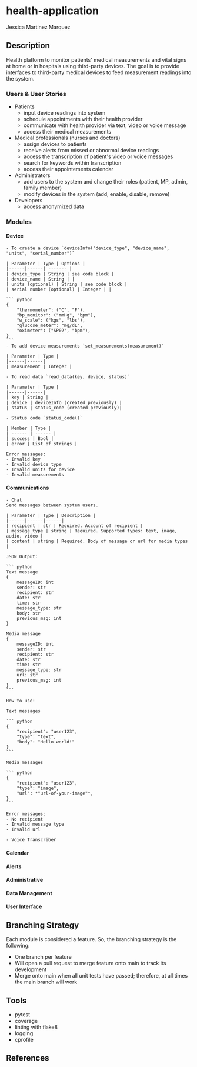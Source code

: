 # health-application

Jessica Martinez Marquez

## Description
Health platform to monitor patients' medical measurements and vital signs at home or in hospitals using third-party devices.
The goal is to provide interfaces to third-party medical devices to feed measurement readings into the system.

### Users & User Stories
- Patients
    - input device readings into system
    - schedule appointments with their health provider
    - communicate with health provider via text, video or voice message
    - access their medical measurements
- Medical professionals (nurses and doctors)
    - assign devices to patients
    - receive alerts from missed or abnormal device readings
    - access the transcription of patient's video or voice messages
    - search for keywords within transcription
    - access their appointements calendar
- Administrators
    - add users to the system and change their roles (patient, MP, admin, family member)
    - modify devices in the system (add, enable, disable, remove)
- Developers
    - access anonymized data 

### Modules
#### Device 
    - To create a device `deviceInfo("device_type", "device_name", "units", "serial_number")`

    | Parameter | Type | Options |
    |------|------| ------- |
    | device_type | String | see code block |
    | device_name | String | |
    | units (optional) | String | see code block |
    | serial number (optional) | Integer | |

    ``` python
    {
        "thermometer": ("C", "F"), 
        "bp_monitor": ("mmHg", "bpm"), 
        "w_scale": ("kgs", "lbs"), 
        "glucose_meter": "mg/dL", 
        "oximeter": ("SP02", "bpm"),
    }
    ```
    - To add device measurements `set_measurements(measurement)`

    | Parameter | Type |
    |------|------| 
    | measurement | Integer |

    - To read data `read_data(key, device, status)`

    | Parameter | Type |
    |------|------| 
    | key | String |
    | device | deviceInfo (created previously) |
    | status | status_code (created previously)| 

    - Status code `status_code()`

    | Member | Type |
    | ------ | ------ | 
    | success | Bool |
    | error | List of strings |
    
    Error messages:
    - Invalid key
    - Invalid device type
    - Invalid units for device
    - Invalid measurements

#### Communications
    - Chat 
    Send messages between system users. 

    | Parameter | Type | Description |
    |------|------|------| 
    | recipient | str | Required. Account of recipient |
    | message type | string | Required. Supported types: text, image, audio, video |
    | content | string | Required. Body of message or url for media types |

    JSON Output:

    ``` python 
    Text message
    {
        messageID: int
        sender: str
        recipient: str
        date: str
        time: str
        message_type: str
        body: str
        previous_msg: int
    }
    
    Media message
    {
        messageID: int
        sender: str
        recipient: str
        date: str
        time: str
        message_type: str
        url: str
        previous_msg: int
    }
    ```

    How to use:

    Text messages

    ``` python
    {
        "recipient": "user123",
        "type": "text",
        "body": "Hello world!"
    }
    ```

    Media messages

    ``` python
    {
        "recipient": "user123",
        "type": "image",
        "url": *"url-of-your-image"*,
    }
    ```

    Error messages:
    - No recipient
    - Invalid message type
    - Invalid url

    - Voice Transcriber

#### Calendar
#### Alerts
#### Administrative
#### Data Management
#### User Interface

## Branching Strategy
Each module is considered a feature. So, the branching strategy is the following:
- One branch per feature
- Will open a pull request to merge feature onto main to track its development
- Merge onto main when all unit tests have passed; therefore, at all times the main branch will work

## Tools
- pytest
- coverage
- linting with flake8
- logging
- cprofile

## References
